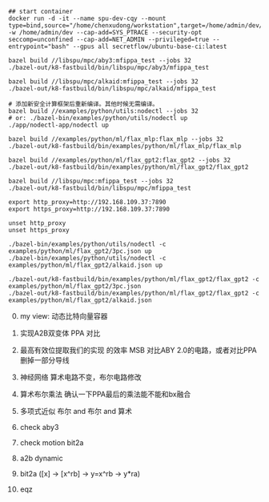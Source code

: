 ```shell
## start container
docker run -d -it --name spu-dev-cqy --mount type=bind,source="/home/chenxudong/workstation",target=/home/admin/dev/ -w /home/admin/dev --cap-add=SYS_PTRACE --security-opt seccomp=unconfined --cap-add=NET_ADMIN --privileged=true --entrypoint="bash" --gpus all secretflow/ubuntu-base-ci:latest

bazel build //libspu/mpc/aby3:mfippa_test --jobs 32
./bazel-out/k8-fastbuild/bin/libspu/mpc/aby3/mfippa_test

bazel build //libspu/mpc/alkaid:mfippa_test --jobs 32
./bazel-out/k8-fastbuild/bin/libspu/mpc/alkaid/mfippa_test

# 添加新安全计算框架后重新编译。其他时候无需编译。
bazel build //examples/python/utils:nodectl --jobs 32
# or: ./bazel-bin/examples/python/utils/nodectl up
./app/nodectl-app/nodectl up

bazel build //examples/python/ml/flax_mlp:flax_mlp --jobs 32
./bazel-out/k8-fastbuild/bin/examples/python/ml/flax_mlp/flax_mlp

bazel build //examples/python/ml/flax_gpt2:flax_gpt2 --jobs 32
./bazel-out/k8-fastbuild/bin/examples/python/ml/flax_gpt2/flax_gpt2

bazel build //libspu/mpc:mfippa_test --jobs 32
./bazel-out/k8-fastbuild/bin/libspu/mpc/mfippa_test

export http_proxy=http://192.168.109.37:7890
export https_proxy=http://192.168.109.37:7890

unset http_proxy 
unset https_proxy

./bazel-bin/examples/python/utils/nodectl -c examples/python/ml/flax_gpt2/3pc.json up
./bazel-bin/examples/python/utils/nodectl -c examples/python/ml/flax_gpt2/alkaid.json up

./bazel-out/k8-fastbuild/bin/examples/python/ml/flax_gpt2/flax_gpt2 -c examples/python/ml/flax_gpt2/3pc.json
./bazel-out/k8-fastbuild/bin/examples/python/ml/flax_gpt2/flax_gpt2 -c examples/python/ml/flax_gpt2/alkaid.json
```

0. my view: 动态比特向量容器
1. 实现A2B双变体                              PPA 对比
2. 最高有效位提取我们的实现 的效率              MSB 对比ABY 2.0的电路，或者对比PPA 删掉一部分导线
3. 神经网络 算术电路不变，布尔电路修改          
4. 算术布尔乘法                               确认一下PPA最后的乘法能不能和bx融合
5. 多项式近似                                 布尔 and 布尔 and 算术


0. check aby3
1. check motion bit2a
2. a2b dynamic
3. bit2a ([x] -> [x^rb] -> y=x^rb -> y*ra)
4. eqz 